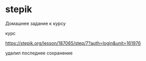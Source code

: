 # stepik
Домашнее задание к курсу

курс

https://stepik.org/lesson/187065/step/7?auth=login&unit=161976


удалил последнее сохранение
